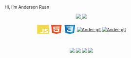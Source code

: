 Hi, I’m Anderson Ruan 

<div align="center">
  <a href="https://github.com/AESH9">
  <img height="150em" src="https://github-readme-stats.vercel.app/api?username=AESH9&show_icons=true&theme=gradient&include_all_commits=true&count_private=true"/>
  <img height="150em" src="https://github-readme-stats.vercel.app/api/top-langs/?username=AESH9&layout=compact&langs_count=7&theme=gradient"/>
</div>
  
<div align="center" valign="top"><br>
  
  
  <img align="center" alt="Ander-Js" height="30" width="40" src="https://raw.githubusercontent.com/devicons/devicon/master/icons/javascript/javascript-plain.svg">
  <img align="center" alt="Ander-HTML" height="30" width="40" src="https://raw.githubusercontent.com/devicons/devicon/master/icons/html5/html5-original.svg">
  <img align="center" alt="Ander-CSS" height="30" width="40" src="https://raw.githubusercontent.com/devicons/devicon/master/icons/css3/css3-original.svg"> 
  <img align="center" alt="Ander-git" height="30" width="40" src="https://cdn.jsdelivr.net/gh/devicons/devicon/icons/git/git-original.svg">
  <img align="center" alt="Ander-git" height="30" width="40" src="https://cdn.jsdelivr.net/gh/devicons/devicon/icons/github/github-original.svg">
</div>
  
   ##
  
  <div align="center"> <br>
    <a href="#" target="_blank"><img src="https://img.shields.io/badge/-Instagram-%23E4405F?style=for-the-badge&logo=instagram&logoColor=white" target="_blank"></a>
  <a href="#" target="_blank"><img src="https://img.shields.io/badge/Facebook-1877F2?style=for-the-badge&logo=facebook&logoColor=white" target="_blank"></a> 
  <a href="https://www.linkedin.com/in/andersonruan/" target="_blank"><img src="https://img.shields.io/badge/-LinkedIn-%230077B5?style=for-the-badge&logo=linkedin&logoColor=white" target="_blank"></a> 
  <a href="mailto:ar50gyn13@gmail.com"><img src="https://img.shields.io/badge/-Gmail-%23333?style=for-the-badge&logo=gmail&logoColor=white" target="_blank"></a>
    
    
  <div>
